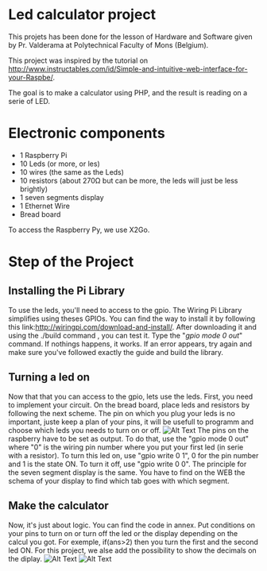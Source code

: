 # Led calculator project
This projets has been done for the lesson of Hardware and Software given by Pr. Valderama at Polytechnical Faculty of Mons (Belgium).

This project was inspired by the tutorial on http://www.instructables.com/id/Simple-and-intuitive-web-interface-for-your-Raspbe/.

The goal is to make a calculator using PHP, and the result is reading on a serie of LED.

# Electronic components
- 1 Raspberry Pi
- 10 Leds (or more, or les)
- 10 wires (the same as the Leds)
- 10 resistors (about 270Ω but can be more, the leds will just be less brightly)
- 1 seven segments display
- 1 Ethernet Wire
- Bread board


To access the Raspberry Py, we  use X2Go.

# Step of the Project
## Installing the Pi Library
To use the leds, you'll need to access to the gpio. The Wiring Pi Library simplifies using theses GPIOs. You can find the way to install it by following this link:http://wiringpi.com/download-and-install/. After downloading it and using the ./build command , you can test it. Type the "*gpio mode 0 out*" command. If nothings happens, it works. If an error appears, try again and make sure you've followed exactly the guide and build the library.

## Turning a led on
Now that that you can access to the gpio, lets use the leds. First, you need to implement your circuit. On the bread board, place leds and resistors by following the next scheme. The pin on which you plug your leds is no important, juste keep a plan of your pins, it will be usefull to programm and choose which leds you needs to turn on or off.  ![Alt Text](https://cdn.instructables.com/F35/L2SN/HN82KGOY/F35L2SNHN82KGOY.LARGE.jpg)
The pins on the raspberry have to be set as output. To do that, use the "gpio mode 0 out" where "0" is the wiring pin number where you put your first led (in serie with a resistor). To turn this led on, use "gpio write 0 1", 0 for the pin number and 1 is the state ON. To turn it off, use "gpio write 0 0". 
The principle for the seven segment display is the same. You have to find on the WEB the schema of your display to find which tab goes with which segment. 

## Make the calculator
Now, it's just about logic. You can find the code in annex. Put conditions on your pins to turn on or turn off the led or the display depending on the calcul you got. For exemple, if(ans>2) then you turn the first and the second led ON. For this project, we alse add the possibility to show the decimals on the diplay.
![Alt Text](https://zupimages.net/up/18/22/67lq.jpg)
![Alt Text](https://zupimages.net/up/18/22/8pqk.jpg)


